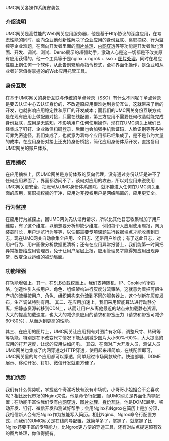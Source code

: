 
UMC网关各操作系统安装包

### 介绍说明
UMC网关是高性能的Web网关应用服务器，他是基于Http协议的深度应用，在考虑性能的同时，面向企业他创新性解决了企业应用的[身份互联](https://www.apiumc.com/proxy/auth)、离职摘权、行为监控等企业难题，在面向开发者里面的[图片处理](https://www.apiumc.com/proxy/image/cast)、[内网穿透](https://www.apiumc.com/proxy/bridge)等等功能是开发者优化页面、开发、调试、测试、Demo展示的超强助手，激动人心是这一切都是不改变原有应用获得的，他一个工具等于是nginx + ngrok + sso + [图片处理](https://www.apiumc.com/proxy/image/cast)，同时在易应性超上例任何一个软件，从此告别繁琐命指令模式，全程界面化操作，是企业和从业者非常值得掌握的的Web应用托管工具。
### 身份互联
在基于UMC网关的身份互联与传统的单点登录（SSO）有什么不同呢？单点登录是要去认证中心去认证身份的，不改造原应用很难达到身份互认，这就带来了新的开发，也就影响应用稳定性和原厂的开发成本；而我们的UMC网关身份互联方式是在现有应用上做配置对接，只需在线配置，第三方应用不需要任何改造就能完成身份互联，应用是无感知，不影响用户任何使用操作，现在在UMC网关上我们已经集成了钉钉、企业微信扫码登录，后面也会加强手机验证码、人脸识别等等多种可靠免密途径，我们集成了，也就意为着每个应用都已经集成了，是不是节约大量的成本。在应用身份对接上还支持身份桥接，简化应用身份体系开发，直接复用UMC网关的账户体系。
### 应用摘权
在应用摘权上，因UMC网关是身份体系的反向代理，没有通过身份认证是进不了任何应用界面了，界面都访问不了，谈何对应用的攻击，所以对应用来说使用UMC网关更安全，把账号从UMC身份体系踢除，就不能进入任何在UMC网关里面的应用，离职摘权摘的干净，应用对非授权用户是网络隔离的，应用更安全。
### 行为监控
在应用行为监控上，因UMC网关先认证再请求，所以比其他日志收集增加了用户维度，有了这个维度，以前想要分析却缺少维度，例如每个人应用使用周报，网页装载时长，用户浏览行为等等，以住都需要专项课题进行数据埋点才能收集到日志，现在UMC网关自动收集全应用、全日志、还带用户维度；有了这此日志，对用户行为、用户画像分析数据更清析；还有在应用异常报警上，我们能第一时间把异常报告给应用管理员，免于让用户层层上报，应用管理员才能得知应用出现异常，改变企业运维的被动局面。
### 功能增强
在功能增强上，其一、在SLB负载权重上，我们支持随机、IP、Cookie均衡策略，创造性引入按用户、角色、组织架构进行灰度分流策略，这就意为着把可把生产机的流量按用户、角色、组织架构来分流到不同的服务器上，这个创新在灰度发布，生产调试特别有用。
其二、在应用加速上，我们采用智能算法进行动静分离，把静态资源转移到CDN上，从而让用户从离他最近的站点来加载静态资源，大大的提高加载速度，也大大的减少原应用的请求和带宽压力（请求和带宽可减少60-80%），从而达到更高的性能。

其三、在应用的图片上，UMC网关让应用拥有对图片有水印、调整尺寸、转码等等功能，特别是在不改变尺寸情况下能达到减少图片大小60%-90%，大大提高的应用的打开速度，让您的应用快如闪电。
其四、在面对广大开发人员，测试人员UMC网关也集成了内网穿透之HTTP穿透，使用起来超简单，在线配置即可，UMC网关里的每个应用都可以穿透，简单超过市场同款软件。快速部署、DOME展示、移动开发、钉钉、微信开发就更方便了。
### 我们优势
我们有什么优势呢，掌握这个奇淫巧技有没有市场呢，小哥哥小姐姐会不会喜欢呢？相比反代市场的Nginx来说，他是命令行配置，而UMC网关是界面化向导配置；在功能丰富性我们专有[内网穿透](https://www.apiumc.com/proxy/bridge)、[图片处理](https://www.apiumc.com/proxy/image)、[身份互联](https://www.apiumc.com/proxy/auth)，他是DOME展示、移动开发、钉钉、微信开发和测试好帮手；会用Nginx和Ngrox在简历上是加分项，我相信新人会有把Nginx作为技能写入简历。相比Nginx、Ngrox命令行配置方式，而我们的UMC网关是在线向导配置，就简单多了，掌握了，就掌握了比Nginx还要丰富的专项能力，比Ngrox更方便的穿透工具，还有对站点提速超有效的图片处理，你值得拥有。
